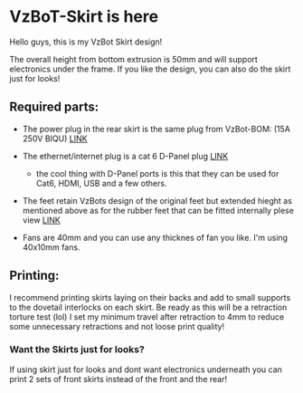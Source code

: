 # VzBoT-Skirt is here
Hello guys, this is my VzBot Skirt design!

The overall height from bottom extrusion is 50mm and will support electronics under the frame. If you like the design, you can also do the skirt just for looks!

## Required parts:

* The power plug in  the rear skirt is the same plug from VzBot-BOM: (15A 250V BIQU) [LINK]( https://www.amazon.com/BIQU-Rocker-Switch-Socket-Module/dp/B07KS2TQ45/ref=sr_1_3?crid=1AUOWP7VZZAJ&keywords=biqu%2B15a%2B250v%2Brocker%2Bswitch%2Bpower%2Bsocket%2Binlet%2Bmodule&qid=1643858694&sprefix=250v%2Bbiq%2Caps%2C197&sr=8-3&th=1)

* The ethernet/internet plug is a cat 6 D-Panel plug [LINK]( https://www.amazon.com/gp/product/B081P826R6/ref=ox_sc_saved_image_1?smid=A3JISXJ5AQCA73&psc=1)
  * the cool thing with D-Panel ports is this that they can be used for Cat6, HDMI, USB and a few others.

* The feet retain VzBots design of the original feet but extended hieght as mentioned above as for the rubber feet that can be fitted internally plese view [LINK](https://www.ebay.com/itm/254543677997?var=554291871564)

* Fans are 40mm and you can use any thicknes of fan you like. I'm using 40x10mm fans.

## Printing:

I recommend printing skirts laying on their backs and add to small supports to the dovetail interlocks on each skirt. Be ready as this will be a retraction torture test (lol) I set my minimum travel after retraction to 4mm to reduce some unnecessary retractions and not loose print quality!

### Want the Skirts just for looks?

If using skirt just for looks and dont want electronics underneath you can print 2 sets of front skirts instead of the front and the rear!

